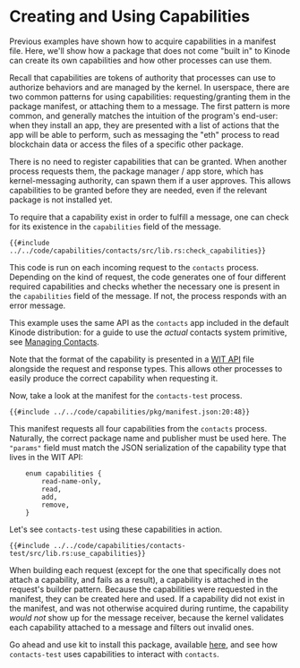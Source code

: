# Creating and Using Capabilities

Previous examples have shown how to acquire capabilities in a manifest file.
Here, we'll show how a package that does not come "built in" to Kinode can create its own capabilities and how other processes can use them.

Recall that capabilities are tokens of authority that processes can use to authorize behaviors and are managed by the kernel.
In userspace, there are two common patterns for using capabilities: requesting/granting them in the package manifest, or attaching them to a message. The first pattern is more common, and generally matches the intuition of the program's end-user: when they install an app, they are presented with a list of actions that the app will be able to perform, such as messaging the "eth" process to read blockchain data or access the files of a specific other package.

There is no need to register capabilities that can be granted.
When another process requests them, the package manager / app store, which has kernel-messaging authority, can spawn them if a user approves.
This allows capabilities to be granted before they are needed, even if the relevant package is not installed yet.

To require that a capability exist in order to fulfill a message, one can check for its existence in the `capabilities` field of the message.

```rust,noplayground,no_run
{{#include ../../code/capabilities/contacts/src/lib.rs:check_capabilities}}
```

This code is run on each incoming request to the `contacts` process.
Depending on the kind of request, the code generates one of four different required capabilities and checks whether the necessary one is present in the `capabilities` field of the message.
If not, the process responds with an error message.

This example uses the same API as the `contacts` app included in the default Kinode distribution: for a guide to use the *actual* contacts system primitive, see [Managing Contacts](managing_contacts.md).

Note that the format of the capability is presented in a [WIT API](../system/process/wit_apis.md) file alongside the request and response types.
This allows other processes to easily produce the correct capability when requesting it.

Now, take a look at the manifest for the `contacts-test` process.
```json,noplayground,no_run
{{#include ../../code/capabilities/pkg/manifest.json:20:48}}
```

This manifest requests all four capabilities from the `contacts` process.
Naturally, the correct package name and publisher must be used here.
The `"params"` field must match the JSON serialization of the capability type that lives in the WIT API:

```rust,noplayground,no_run
    enum capabilities {
        read-name-only,
        read,
        add,
        remove,
    }
```

Let's see `contacts-test` using these capabilities in action.

```rust,noplayground,no_run
{{#include ../../code/capabilities/contacts-test/src/lib.rs:use_capabilities}}
```

When building each request (except for the one that specifically does not attach a capability, and fails as a result), a capability is attached in the request's builder pattern.
Because the capabilities were requested in the manifest, they can be created here and used.
If a capability did not exist in the manifest, and was not otherwise acquired during runtime, the capability *would not* show up for the message receiver, because the kernel validates each capability attached to a message and filters out invalid ones.

Go ahead and use kit to install this package, available [here](https://github.com/kinode-dao/kinode-book/tree/main/code/capabilities), and see how `contacts-test` uses capabilities to interact with `contacts`.
